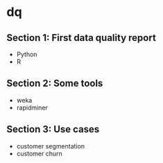 # dq

## Section 1:  First data quality report
- Python
- R
## Section 2:  Some tools
- weka
- rapidminer
## Section 3:  Use cases
- customer segmentation
- customer churn
